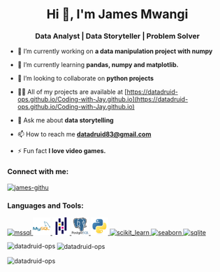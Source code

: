 <h1 align="center">Hi 👋, I'm James Mwangi</h1>
<h3 align="center">Data Analyst | Data Storyteller | Problem Solver</h3>

- 🔭 I’m currently working on **a data manipulation project with numpy**

- 🌱 I’m currently learning **pandas, numpy and matplotlib.**

- 👯 I’m looking to collaborate on **python projects**

- 👨‍💻 All of my projects are available at [https://datadruid-ops.github.io/Coding-with-Jay.github.io](https://datadruid-ops.github.io/Coding-with-Jay.github.io)

- 💬 Ask me about **data storytelling**

- 📫 How to reach me **datadruid83@gmail.com**

- ⚡ Fun fact **I love video games.**

<h3 align="left">Connect with me:</h3>
<p align="left">
<a href="https://linkedin.com/in/james-githu" target="blank"><img align="center" src="https://raw.githubusercontent.com/rahuldkjain/github-profile-readme-generator/master/src/images/icons/Social/linked-in-alt.svg" alt="james-githu" height="30" width="40" /></a>
</p>

<h3 align="left">Languages and Tools:</h3>
<p align="left"> <a href="https://www.microsoft.com/en-us/sql-server" target="_blank" rel="noreferrer"> <img src="https://www.svgrepo.com/show/303229/microsoft-sql-server-logo.svg" alt="mssql" width="40" height="40"/> </a> <a href="https://www.mysql.com/" target="_blank" rel="noreferrer"> <img src="https://raw.githubusercontent.com/devicons/devicon/master/icons/mysql/mysql-original-wordmark.svg" alt="mysql" width="40" height="40"/> </a> <a href="https://pandas.pydata.org/" target="_blank" rel="noreferrer"> <img src="https://raw.githubusercontent.com/devicons/devicon/2ae2a900d2f041da66e950e4d48052658d850630/icons/pandas/pandas-original.svg" alt="pandas" width="40" height="40"/> </a> <a href="https://www.postgresql.org" target="_blank" rel="noreferrer"> <img src="https://raw.githubusercontent.com/devicons/devicon/master/icons/postgresql/postgresql-original-wordmark.svg" alt="postgresql" width="40" height="40"/> </a> <a href="https://www.python.org" target="_blank" rel="noreferrer"> <img src="https://raw.githubusercontent.com/devicons/devicon/master/icons/python/python-original.svg" alt="python" width="40" height="40"/> </a> <a href="https://scikit-learn.org/" target="_blank" rel="noreferrer"> <img src="https://upload.wikimedia.org/wikipedia/commons/0/05/Scikit_learn_logo_small.svg" alt="scikit_learn" width="40" height="40"/> </a> <a href="https://seaborn.pydata.org/" target="_blank" rel="noreferrer"> <img src="https://seaborn.pydata.org/_images/logo-mark-lightbg.svg" alt="seaborn" width="40" height="40"/> </a> <a href="https://www.sqlite.org/" target="_blank" rel="noreferrer"> <img src="https://www.vectorlogo.zone/logos/sqlite/sqlite-icon.svg" alt="sqlite" width="40" height="40"/> </a> </p>

<p><img align="left" src="https://github-readme-stats.vercel.app/api/top-langs?username=datadruid-ops&show_icons=true&locale=en&layout=compact" alt="datadruid-ops" /></p>

<p>&nbsp;<img align="center" src="https://github-readme-stats.vercel.app/api?username=datadruid-ops&show_icons=true&locale=en" alt="datadruid-ops" /></p>

<p><img align="center" src="https://github-readme-streak-stats.herokuapp.com/?user=datadruid-ops&" alt="datadruid-ops" /></p>


